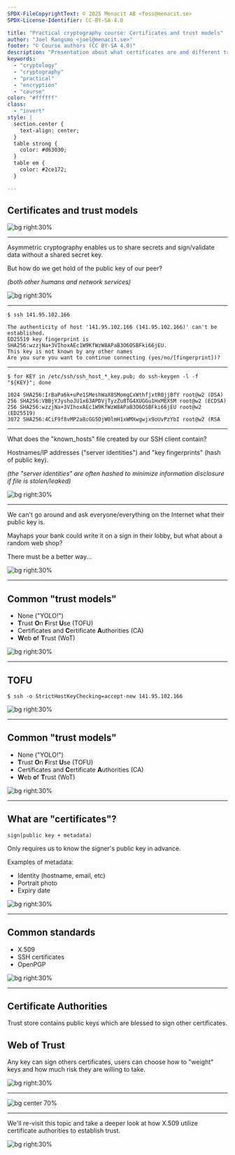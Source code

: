 ```yaml
---
SPDX-FileCopyrightText: © 2025 Menacit AB <foss@menacit.se>
SPDX-License-Identifier: CC-BY-SA-4.0

title: "Practical cryptography course: Certificates and trust models"
author: "Joel Rangsmo <joel@menacit.se>"
footer: "© Course authors (CC BY-SA 4.0)"
description: "Presentation about what certificates are and different trust models"
keywords:
  - "cryptology"
  - "cryptography"
  - "practical"
  - "encryption"
  - "course"
color: "#ffffff"
class:
  - "invert"
style: |
  section.center {
    text-align: center;
  }
  table strong {
    color: #d63030;
  }
  table em {
    color: #2ce172;
  }

---
```

<!-- _footer: "%ATTRIBUTION_PREFIX% William Warby (CC BY 2.0)" -->
## Certificates and trust models

![bg right:30%](images/20-dummy.jpg)

---
<!-- _footer: "%ATTRIBUTION_PREFIX% William Warby (CC BY 2.0)" -->
Asymmetric cryptography enables us to
share secrets and sign/validate data
without a shared secret key.  

But how do we get hold of the
public key of our peer?

_(both other humans and network services)_

![bg right:30%](images/20-dummy.jpg)

---
```
$ ssh 141.95.102.166

The authenticity of host '141.95.102.166 (141.95.102.166)' can't be established.
ED25519 key fingerprint is SHA256:wzzjNa+3VIhoxAEc1W9KfWzW8APaB3O6OSBFki66jEU.
This key is not known by any other names
Are you sure you want to continue connecting (yes/no/[fingerprint])?
```

---
```
$ for KEY in /etc/ssh/ssh_host_*_key.pub; do ssh-keygen -l -f "${KEY}"; done

1024 SHA256:IrBaPa6k+uPe1SMeshWaX8SMomgCxWthfjxtR0jjBfY root@w2 (DSA)
256 SHA256:VBBjYJyshoJU1x63APDVjTyzZu8TG4XUGGu1HxMEXSM root@w2 (ECDSA)
256 SHA256:wzzjNa+3VIhoxAEc1W9KfWzW8APaB3O6OSBFki66jEU root@w2 (ED25519)
3072 SHA256:4CiF9f8vMP2a8cGG5OjW0lmH1xWMXwgwjx9oUvPzYbI root@w2 (RSA
```

---
<!-- _footer: "%ATTRIBUTION_PREFIX% Egill Egilsson (CC BY 2.0)" -->
What does the "known\_hosts" file 
created by our SSH client contain?  
  
Hostnames/IP addresses ("server identities")
and "key fingerprints" (hash of public key).

_(the "server identities" are often hashed
to minimize information disclosure if
file is stolen/leaked)_

![bg right:30%](images/20-esbjerg.jpg)

---
<!-- _footer: "%ATTRIBUTION_PREFIX% Cory Doctorow (CC BY-SA 2.0)" -->
We can't go around and ask everyone/everything
on the Internet what their public key is.  

Mayhaps your bank could write it on a sign
in their lobby, but what about
a random web shop?  

There must be a better way...

![bg right:30%](images/20-paper_bag_man.jpg)

---
<!-- _footer: "%ATTRIBUTION_PREFIX% Guilhem Vellut (CC BY 2.0)" -->
## Common "trust models"
- None ("YOLO!")
- **T**rust **O**n **F**irst **U**se (TOFU)
- Certificates and **C**ertificate **A**uthorities (CA)
- **W**eb **o**f **T**rust (WoT)

![bg right:30%](images/20-koto_greenhouse.jpg)

---
<!-- _footer: "%ATTRIBUTION_PREFIX% Stig Nygaard (CC BY 2.0)" -->
## TOFU
```
$ ssh -o StrictHostKeyChecking=accept-new 141.95.102.166
```

![bg right:30%](images/20-gunver.jpg)

---
<!-- _footer: "%ATTRIBUTION_PREFIX% Guilhem Vellut (CC BY 2.0)" -->
## Common "trust models"
- None ("YOLO!")
- **T**rust **O**n **F**irst **U**se (TOFU)
- Certificates and **C**ertificate **A**uthorities (CA)
- **W**eb **o**f **T**rust (WoT)

![bg right:30%](images/20-koto_greenhouse.jpg)

---
<!-- _footer: "%ATTRIBUTION_PREFIX% Elly Jonez (CC BY 2.0)" -->
## What are "certificates"?
`sign(public key + metadata)`

Only requires us to know the
signer's public key in advance.

Examples of metadata:

- Identity (hostname, email, etc)
- Portrait photo
- Expiry date

![bg right:30%](images/20-window_computer.jpg)

---
<!-- _footer: "%ATTRIBUTION_PREFIX% Adam Lusch (CC BY-SA 2.0)" -->
## Common standards
- X.509
- SSH certificates
- OpenPGP

![bg right:30%](images/20-longmoor_cab.jpg)

---
<!-- _footer: "%ATTRIBUTION_PREFIX% Adam Lusch (CC BY-SA 2.0)" -->
## Certificate Authorities
Trust store contains public keys which are
blessed to sign other certificates.

## Web of Trust
Any key can sign others certificates,
users can choose how to "weight" keys
and how much risk they are willing to take.

![bg right:30%](images/20-longmoor_cab.jpg)

---
![bg center 70%](images/20-cert_store.png)

---
<!-- _footer: "%ATTRIBUTION_PREFIX% William Warby (CC BY 2.0)" -->
We'll re-visit this topic and
take a deeper look at how X.509
utilize certificate authorities
to establish trust.

![bg right:30%](images/20-dummy.jpg)
